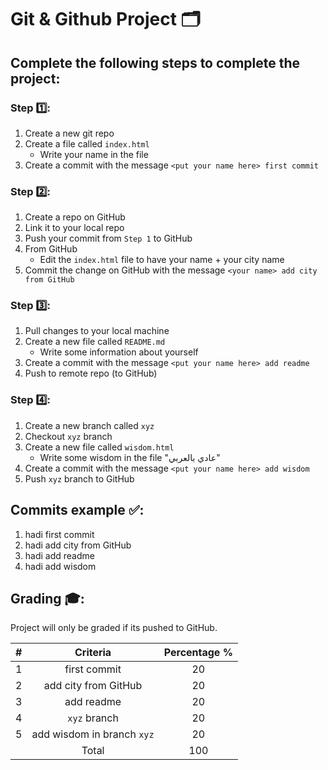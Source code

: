 # Git & Github Project 🗂


## Complete the following steps to complete the project: 

### Step 1️⃣:
1. Create a new git repo
2. Create a file called `index.html`
    -  Write your name in the file
3. Create a commit with the message `<put your name here> first commit`

### Step 2️⃣:
1. Create a repo on GitHub
2. Link it to your local repo
3. Push your commit from `Step 1` to GitHub
4. From GitHub
    - Edit the `index.html` file to have your name + your city name
5. Commit the change on GitHub with the message `<your name> add city from GitHub`

### Step 3️⃣:
1. Pull changes to your local machine
2. Create a new file called `README.md`
   - Write some information about yourself
3. Create a commit with the message `<put your name here> add readme`
4. Push to remote repo (to GitHub)

### Step 4️⃣:
1. Create a new branch called `xyz`
2. Checkout `xyz` branch
3. Create a new file called `wisdom.html`
   -  Write some wisdom in the file "عادي بالعربي"
4. Create a commit with the message `<put your name here> add wisdom`
5. Push `xyz` branch to GitHub


## Commits example ✅:
1. hadi first commit
2. hadi add city from GitHub
3. hadi add readme
4. hadi add wisdom

## Grading 🎓:
Project will only be graded if its pushed to GitHub.

| # | Criteria | Percentage %
| :---: | :---: |  :---: |
| 1 | <name> first commit | 20
| 2 | <name> add city from GitHub   | 20
| 3 | <name> add readme   | 20
| 4 | `xyz` branch   | 20
| 5 | <name> add wisdom in branch `xyz`  | 20
|  | Total  | 100
